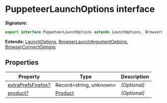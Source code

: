 # PuppeteerLaunchOptions interface

**Signature:**

```typescript
export interface PuppeteerLaunchOptions extends LaunchOptions, BrowserLaunchArgumentOptions, BrowserConnectOptions
```

**Extends:** [LaunchOptions](./puppeteer.launchoptions.md), [BrowserLaunchArgumentOptions](./puppeteer.browserlaunchargumentoptions.md), [BrowserConnectOptions](./puppeteer.browserconnectoptions.md)

## Properties

| Property                                                                      | Type                              | Description       |
| ----------------------------------------------------------------------------- | --------------------------------- | ----------------- |
| [extraPrefsFirefox?](./puppeteer.puppeteerlaunchoptions.extraprefsfirefox.md) | Record&lt;string, unknown&gt;     | <i>(Optional)</i> |
| [product?](./puppeteer.puppeteerlaunchoptions.product.md)                     | [Product](./puppeteer.product.md) | <i>(Optional)</i> |
